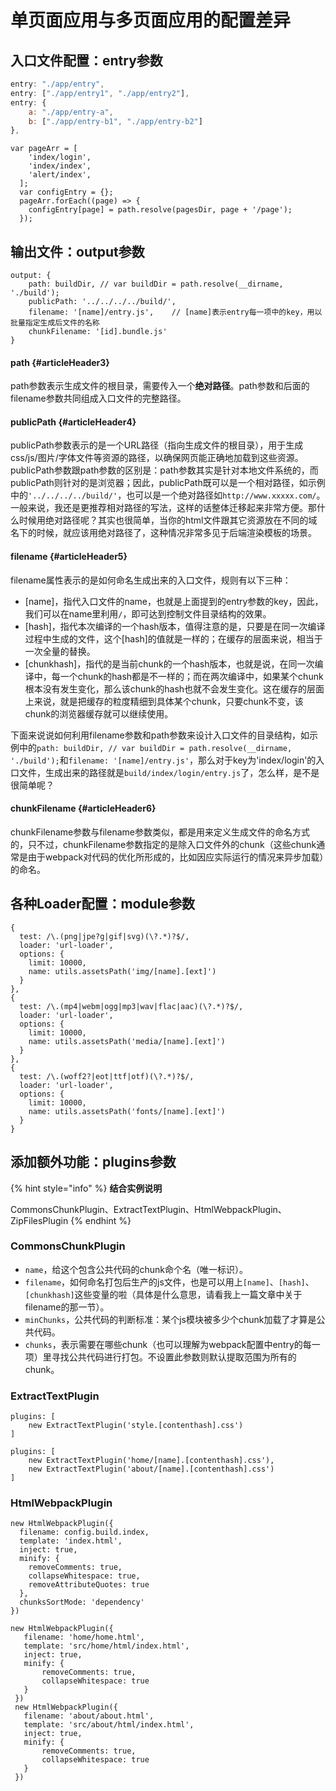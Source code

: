# 单页面应用与多页面应用的配置差异

## 入口文件配置：entry参数

```javascript
entry: "./app/entry", 
entry: ["./app/entry1", "./app/entry2"],
entry: {
    a: "./app/entry-a",
    b: ["./app/entry-b1", "./app/entry-b2"]
},
```

```text
var pageArr = [
    'index/login',
    'index/index',
    'alert/index',
  ];
  var configEntry = {};
  pageArr.forEach((page) => {
    configEntry[page] = path.resolve(pagesDir, page + '/page');
  });
```

## 输出文件：output参数

```text
output: {
    path: buildDir, // var buildDir = path.resolve(__dirname, './build');
    publicPath: '../../../../build/',
    filename: '[name]/entry.js',    // [name]表示entry每一项中的key，用以批量指定生成后文件的名称
    chunkFilename: '[id].bundle.js'
}
```

#### path {#articleHeader3}

path参数表示生成文件的根目录，需要传入一个**绝对路径**。path参数和后面的filename参数共同组成入口文件的完整路径。

#### publicPath {#articleHeader4}

publicPath参数表示的是一个URL路径（指向生成文件的根目录），用于生成css/js/图片/字体文件等资源的路径，以确保网页能正确地加载到这些资源。  
publicPath参数跟path参数的区别是：path参数其实是针对本地文件系统的，而publicPath则针对的是浏览器；因此，publicPath既可以是一个相对路径，如示例中的`'../../../../build/'`，也可以是一个绝对路径如`http://www.xxxxx.com/`。一般来说，我还是更推荐相对路径的写法，这样的话整体迁移起来非常方便。那什么时候用绝对路径呢？其实也很简单，当你的html文件跟其它资源放在不同的域名下的时候，就应该用绝对路径了，这种情况非常多见于后端渲染模板的场景。

#### filename {#articleHeader5}

filename属性表示的是如何命名生成出来的入口文件，规则有以下三种：

* \[name\]，指代入口文件的name，也就是上面提到的entry参数的key，因此，我们可以在name里利用`/`，即可达到控制文件目录结构的效果。
* \[hash\]，指代本次编译的一个hash版本，值得注意的是，只要是在同一次编译过程中生成的文件，这个\[hash\]的值就是一样的；在缓存的层面来说，相当于一次全量的替换。
* \[chunkhash\]，指代的是当前chunk的一个hash版本，也就是说，在同一次编译中，每一个chunk的hash都是不一样的；而在两次编译中，如果某个chunk根本没有发生变化，那么该chunk的hash也就不会发生变化。这在缓存的层面上来说，就是把缓存的粒度精细到具体某个chunk，只要chunk不变，该chunk的浏览器缓存就可以继续使用。

下面来说说如何利用filename参数和path参数来设计入口文件的目录结构，如示例中的`path: buildDir, // var buildDir = path.resolve(__dirname, './build');`和`filename: '[name]/entry.js'`，那么对于key为'index/login'的入口文件，生成出来的路径就是`build/index/login/entry.js`了，怎么样，是不是很简单呢？

#### chunkFilename {#articleHeader6}

chunkFilename参数与filename参数类似，都是用来定义生成文件的命名方式的，只不过，chunkFilename参数指定的是除入口文件外的chunk（这些chunk通常是由于webpack对代码的优化所形成的，比如因应实际运行的情况来异步加载）的命名。

## 各种Loader配置：module参数

```text
{
  test: /\.(png|jpe?g|gif|svg)(\?.*)?$/,
  loader: 'url-loader',
  options: {
    limit: 10000,
    name: utils.assetsPath('img/[name].[ext]')
  }
},
{
  test: /\.(mp4|webm|ogg|mp3|wav|flac|aac)(\?.*)?$/,
  loader: 'url-loader',
  options: {
    limit: 10000,
    name: utils.assetsPath('media/[name].[ext]')
  }
},
{
  test: /\.(woff2?|eot|ttf|otf)(\?.*)?$/,
  loader: 'url-loader',
  options: {
    limit: 10000,
    name: utils.assetsPath('fonts/[name].[ext]')
  }
}
```

## **添加额外功能：plugins参数**

{% hint style="info" %}
**结合实例说明**

CommonsChunkPlugin、ExtractTextPlugin、HtmlWebpackPlugin、ZipFilesPlugin
{% endhint %}

### CommonsChunkPlugin

* `name`，给这个包含公共代码的chunk命个名（唯一标识）。
* `filename`，如何命名打包后生产的js文件，也是可以用上`[name]`、`[hash]`、`[chunkhash]`这些变量的啦（具体是什么意思，请看我上一篇文章中关于filename的那一节）。
* `minChunks`，公共代码的判断标准：某个js模块被多少个chunk加载了才算是公共代码。
* `chunks`，表示需要在哪些chunk（也可以理解为webpack配置中entry的每一项）里寻找公共代码进行打包。不设置此参数则默认提取范围为所有的chunk。

### ExtractTextPlugin

```text
plugins: [
    new ExtractTextPlugin('style.[contenthash].css')
]
```

```text
plugins: [
    new ExtractTextPlugin('home/[name].[contenthash].css'),
    new ExtractTextPlugin('about/[name].[contenthash].css')
]
```

### HtmlWebpackPlugin

```text
new HtmlWebpackPlugin({
  filename: config.build.index,
  template: 'index.html',
  inject: true,
  minify: {
    removeComments: true,
    collapseWhitespace: true,
    removeAttributeQuotes: true
  },
  chunksSortMode: 'dependency'
})
```

```text
new HtmlWebpackPlugin({
   filename: 'home/home.html',
   template: 'src/home/html/index.html',
   inject: true,
   minify: {
       removeComments: true,
       collapseWhitespace: true
   }
 })
 new HtmlWebpackPlugin({
   filename: 'about/about.html',
   template: 'src/about/html/index.html',
   inject: true,
   minify: {
       removeComments: true,
       collapseWhitespace: true
   }
 })
```

